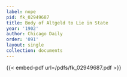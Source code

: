 ```yaml
---
label: nope
pid: fk_02949687
title: Body of Altgeld to Lie in State
year: '1902'
author: Chicago Daily
order: '091'
layout: single
collection: documents
---
```



{{< embed-pdf url=/pdfs/fk_02949687.pdf >}}